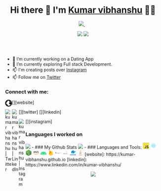
<h1 align='center'>
  Hi there 👋  I'm   <a href="https://vibhanshumonty.github.io/" target="_blank">
  Kumar vibhanshu</a> 👨‍💻
</h1>

<p align='center'>
 
  <a href="https://www.linkedin.com/in/kumar-vibhanshu/" target="_blank">
    <img src="https://img.shields.io/badge/linkedin-%230077B5.svg?&style=for-the-badge&logo=linkedin&logoColor=white" />
  </a>&nbsp;&nbsp;
<!--   <a href="https://twitter.com/vibhanshumonty" target="_blank">
    <img src="https://img.shields.io/badge/twitter-%231DA1F2.svg?&style=for-the-badge&logo=twitter&logoColor=white" />        
  </a>&nbsp;&nbsp; -->
  
</p>
<p align='center'>
  <a href="#"><img src="https://github-readme-stats.vercel.app/api?username=vibhanshumonty&show_icons=true&count_private=true&theme=dark" width="350"></a>
  <a href="#"><img src="https://avatars.githubusercontent.com/u/40511216?v=4" width="241"></a>
</p>
<br/>
<br/>



- 🔭  I’m currently working on a Dating App
- 🌱  I’m currently exploring Full stack Development. 
- 📫  I'm creating posts over [Instagram](https://www.instagram.com/vibhanshumonty)
- 📫  Follow me on [Twitter](https://twitter.com/vibhanshumonty)
### Connect with me:
[<img align="left" alt="kumar vibhanshu" width="22px" src="https://raw.githubusercontent.com/iconic/open-iconic/master/svg/globe.svg" />][website]

[<img align="left" alt="kumar vibhanshu | Twitter" width="22px" src="https://cdn.jsdelivr.net/npm/simple-icons@v3/icons/twitter.svg" />][twitter]
[<img align="left" alt="kumar vibhanshu | LinkedIn" width="22px" src="https://cdn.jsdelivr.net/npm/simple-icons@v3/icons/linkedin.svg" />][linkedin]

[<img align="left" alt="kumar vibhanshu | Instagram" width="22px" src="https://cdn.jsdelivr.net/npm/simple-icons@v3/icons/instagram.svg" />][instagram]
<br/>
### Languages I worked on
<img src='https://github-readme-stats.vercel.app/api/top-langs/?username=kumar-vibhanshu&theme=light&hide_langs_below=1'/>
-
### My Github Stats
<img src='https://github-readme-stats.vercel.app/api?username=kumar-vibhanshu&&show_icons=true&title_color=ffffff&icon_color=bb2acf&text_color=daf7dc&bg_color=151515'/>
-
### Languages and Tools:
<code><img height="20" src="https://raw.githubusercontent.com/github/explore/80688e429a7d4ef2fca1e82350fe8e3517d3494d/topics/javascript/javascript.png"></code>
<code><img height="20" src="https://raw.githubusercontent.com/github/explore/80688e429a7d4ef2fca1e82350fe8e3517d3494d/topics/react/react.png"></code>
<code><img height="20" src="https://raw.githubusercontent.com/github/explore/80688e429a7d4ef2fca1e82350fe8e3517d3494d/topics/nodejs/nodejs.png"></code> 
<code><img height="20" src="https://raw.githubusercontent.com/github/explore/80688e429a7d4ef2fca1e82350fe8e3517d3494d/topics/aws/aws.png"></code> 
<code><img height="20" src="https://raw.githubusercontent.com/github/explore/80688e429a7d4ef2fca1e82350fe8e3517d3494d/topics/android/android.png"></code>
<code><img height="20" src="https://raw.githubusercontent.com/github/explore/80688e429a7d4ef2fca1e82350fe8e3517d3494d/topics/firebase/firebase.png"></code>
<code><img height="20" src="https://raw.githubusercontent.com/github/explore/80688e429a7d4ef2fca1e82350fe8e3517d3494d/topics/mongodb/mongodb.png"></code>
<code><img height="20" src="https://raw.githubusercontent.com/github/explore/80688e429a7d4ef2fca1e82350fe8e3517d3494d/topics/mysql/mysql.png"></code>
<code><img height="20" src="https://raw.githubusercontent.com/github/explore/80688e429a7d4ef2fca1e82350fe8e3517d3494d/topics/docker/docker.png"></code>
<code><img height="20" src="https://raw.githubusercontent.com/github/explore/80688e429a7d4ef2fca1e82350fe8e3517d3494d/topics/java/java.png"></code>
[website]: https://kumar-vibhanshu.github.io
[linkedin]: https://www.linkedin.com/in/kumar-vibhanshu/



<p align='center'>
  <a href="#"><img src="https://badges.pufler.dev/visits/kumar-vibhanshu/kumar-vibhanshu"></a>
</p>

